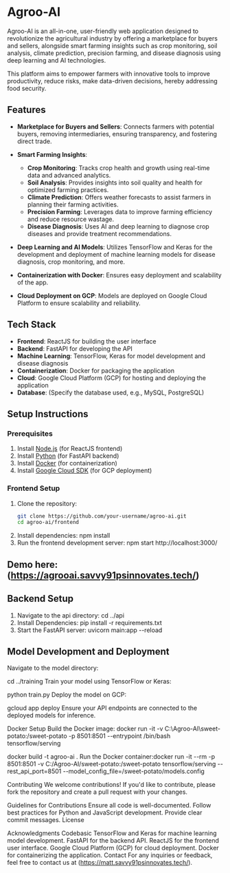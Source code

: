 # Agroo-AI

Agroo-AI is an all-in-one, user-friendly web application designed to revolutionize the agricultural industry by offering a marketplace for buyers and sellers, alongside smart farming insights such as crop monitoring, soil analysis, climate prediction, precision farming, and disease diagnosis using deep learning and AI technologies. 

This platform aims to empower farmers with innovative tools to improve productivity, reduce risks, make data-driven decisions, hereby addressing food security.

## Features

- **Marketplace for Buyers and Sellers**: Connects farmers with potential buyers, removing intermediaries, ensuring transparency, and fostering direct trade.
- **Smart Farming Insights**:
  - **Crop Monitoring**: Tracks crop health and growth using real-time data and advanced analytics.
  - **Soil Analysis**: Provides insights into soil quality and health for optimized farming practices.
  - **Climate Prediction**: Offers weather forecasts to assist farmers in planning their farming activities.
  - **Precision Farming**: Leverages data to improve farming efficiency and reduce resource wastage.
  - **Disease Diagnosis**: Uses AI and deep learning to diagnose crop diseases and provide treatment recommendations.
  
- **Deep Learning and AI Models**: Utilizes TensorFlow and Keras for the development and deployment of machine learning models for disease diagnosis, crop monitoring, and more.
- **Containerization with Docker**: Ensures easy deployment and scalability of the app.
- **Cloud Deployment on GCP**: Models are deployed on Google Cloud Platform to ensure scalability and reliability.

## Tech Stack

- **Frontend**: ReactJS for building the user interface
- **Backend**: FastAPI for developing the API
- **Machine Learning**: TensorFlow, Keras for model development and disease diagnosis
- **Containerization**: Docker for packaging the application
- **Cloud**: Google Cloud Platform (GCP) for hosting and deploying the application
- **Database**: (Specify the database used, e.g., MySQL, PostgreSQL)

## Setup Instructions

### Prerequisites

1. Install [Node.js](https://nodejs.org/) (for ReactJS frontend)
2. Install [Python](https://www.python.org/) (for FastAPI backend)
3. Install [Docker](https://www.docker.com/) (for containerization)
4. Install [Google Cloud SDK](https://cloud.google.com/sdk) (for GCP deployment)

### Frontend Setup

1. Clone the repository:
   ```bash
   git clone https://github.com/your-username/agroo-ai.git
   cd agroo-ai/frontend
2. Install dependencies:
   npm install
3. Run the frontend development server:
   npm start
   http://localhost:3000/
## Demo here: (https://agrooai.savvy91psinnovates.tech/)
## Backend Setup
1. Navigate to the api directory:
   cd ../api
2. Install Dependencies:
   pip install -r requirements.txt
3. Start the FastAPI server:
   uvicorn main:app --reload
   
   
## Model Development and Deployment
Navigate to the model directory:

cd ../training
Train your model using TensorFlow or Keras:

python train.py
Deploy the model on GCP:

gcloud app deploy
Ensure your API endpoints are connected to the deployed models for inference.

Docker Setup
Build the Docker image: docker run -it -v C:\Agroo-AI\sweet-potato:/sweet-potato -p 8501:8501 --entrypoint /bin/bash tensorflow/serving

docker build -t agroo-ai .
Run the Docker container:docker run -it --rm -p 8501:8501 -v C:/Agroo-AI/sweet-potato:/sweet-potato tensorflow/serving --rest_api_port=8501 --model_config_file=/sweet-potato/models.config

Contributing
We welcome contributions! If you'd like to contribute, please fork the repository and create a pull request with your changes.

Guidelines for Contributions
Ensure all code is well-documented.
Follow best practices for Python and JavaScript development.
Provide clear commit messages.
License

Acknowledgments
Codebasic
TensorFlow and Keras for machine learning model development.
FastAPI for the backend API.
ReactJS for the frontend user interface.
Google Cloud Platform (GCP) for cloud deployment.
Docker for containerizing the application.
Contact
For any inquiries or feedback, feel free to contact us at (https://matt.savvy91psinnovates.tech/).
 
